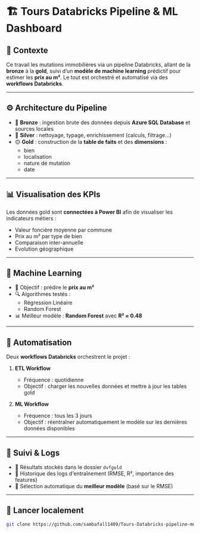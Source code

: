 # 🏗️ Tours Databricks Pipeline & ML Dashboard

## 📌 Contexte
Ce travail les mutations immobilières via un pipeline Databricks, allant de la **bronze** à la **gold**, suivi d’un **modèle de machine learning** prédictif pour estimer les **prix au m²**. Le tout est orchestré et automatisé via des **workflows Databricks**.

---

## ⚙️ Architecture du Pipeline

- 🔸 **Bronze** : ingestion brute des données depuis **Azure SQL Database** et sources locales 
- 🔹 **Silver** : nettoyage, typage, enrichissement (calculs, filtrage…)
- 🟡 **Gold** : construction de la **table de faits** et des **dimensions** :
  - bien
  - localisation
  - nature de mutation
  - date

---

## 📊 Visualisation des KPIs

Les données gold sont **connectées à Power BI** afin de visualiser les indicateurs métiers :
- Valeur foncière moyenne par commune
- Prix au m² par type de bien
- Comparaison inter-annuelle
- Evolution géographique

---

## 🤖 Machine Learning

- 🎯 Objectif : prédire le **prix au m²**
- 🔍 Algorithmes testés :
  - Régression Linéaire
  - Random Forest
- 📊 Meilleur modèle : **Random Forest** avec **R² ≈ 0.48**

---

## 🔁 Automatisation

Deux **workflows Databricks** orchestrent le projet :

1. **ETL Workflow**
   - Fréquence : quotidienne
   - Objectif : charger les nouvelles données et mettre à jour les tables gold

2. **ML Workflow**
   - Fréquence : tous les 3 jours
   - Objectif : réentraîner automatiquement le modèle sur les dernières données disponibles

---

## 🧪 Suivi & Logs

- 📁 Résultats stockés dans le dossier `dvfgold`
- 📝 Historique des logs d'entraînement (RMSE, R², importance des features)
- 🔢 Sélection automatique du **meilleur modèle** (basé sur le RMSE)

---

## 🚀 Lancer localement

```bash
git clone https://github.com/sambafall1409/Tours-Databricks-pipeline-model-dashboard.git

